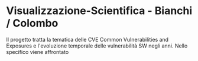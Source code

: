 # Visualizzazione-Scientifica - Bianchi / Colombo
Il progetto tratta la tematica delle CVE Common Vulnerabilities and Exposures  e l'evoluzione temporale delle vulnerabilità SW negli anni. Nello specifico viene affrontato
